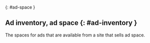 {: #ad-space }

## Ad inventory, ad space {: #ad-inventory }

The spaces for ads that are available from a site that sells ad space.